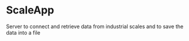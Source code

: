 # ScaleApp
Server to connect and retrieve data from industrial scales and to save the data into a file
